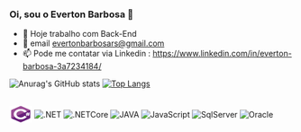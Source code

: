 ### Oi, sou o Everton Barbosa 👋



- 🔭 Hoje trabalho com Back-End
- 💬 email evertonbarbosars@gmail.com
- 📫 Pode me contatar via Linkedin : https://www.linkedin.com/in/everton-barbosa-3a7234184/

![Anurag's GitHub stats](https://github-readme-stats.vercel.app/api?username=eveertonrs&show_icons=true&theme=dark)
[![Top Langs](https://github-readme-stats.vercel.app/api/top-langs/?username=eveertonrs&layout=compact&show_icons=true&theme=dark&hide=javascript,html)](https://github.com/eveertonrs/github-readme-stats)

<div style="display: inline_block"><br>
  <img align="center" alt="Csharp" height="30" width="40" src="https://raw.githubusercontent.com/devicons/devicon/master/icons/csharp/csharp-original.svg">
  <img align="center" alt=".NET" height="30" widht="40" src="https://cdn.jsdelivr.net/gh/devicons/devicon/icons/dot-net/dot-net-plain-wordmark.svg">
  <img align="center" alt=".NETCore" height="30" widht="40" src="https://cdn.jsdelivr.net/gh/devicons/devicon/icons/dotnetcore/dotnetcore-original.svg">
  <img align="center" alt="JAVA" height="30" widht="40" src="https://cdn.jsdelivr.net/gh/devicons/devicon/icons/java/java-original.svg">
  <img align="center" alt="JavaScript" height="30" widht="40" src="https://cdn.jsdelivr.net/gh/devicons/devicon/icons/javascript/javascript-original.svg">
  <img align="center" alt="SqlServer" height="30" widht="40" src="https://cdn.jsdelivr.net/gh/devicons/devicon/icons/microsoftsqlserver/microsoftsqlserver-plain-wordmark.svg">
    <img align="center" alt="Oracle" height="30" widht="40" src="https://cdn.jsdelivr.net/gh/devicons/devicon/icons/oracle/oracle-original.svg">
</div>





















